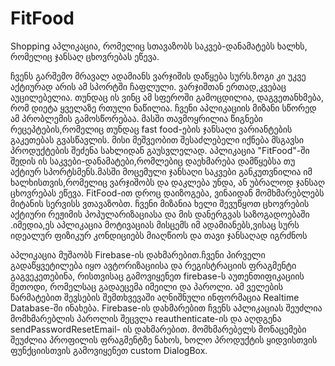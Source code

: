 # FitFood
Shopping აპლიკაცია, რომელიც სთავაზობს საკვებ-დანამატებს ხალხს, რომელიც ჯანსაღ ცხოვრებას ეწევა.


  ჩვენს გარშემო მრავალ ადამიანს ვარჯიშის დაწყება სურს.ზოგი კი უკვე აქტიურად არის ამ სპორტში ჩაფლული. ვარჯიშთან ერთად,კვებაც აუცილებელია.
თუნდაც ის ვინც ამ სფეროში გამოცდილია, დაგვეთანხმება, რომ დიეტა ყველაზე რთული ნაწილია. ჩვენი აპლიკაციის მიზანი სწორედ ამ
პრობლემის გამოსწორებაა.
 მასში თავმოყრილია წიგნები რეცეპტების,რომელიც თუნდაც fast food-ების ჯანსაღი ვარიანტების გაკეთებას გვასწავლის.
მისი მეშვეობით შესაძლებელი იქნება მსგავსი პროდუქტების შეძენა სახლიდან გაუსვლელად.
აპლიკაცია "FitFood"-ში  შედის ის საკვები-დანამატები,რომლებიც დაეხმარება 
დამწყებსა თუ აქტიურ სპორტსმენს.მასში მოცემული ჯანსაღი საკვები განკუთვნილია იმ ხალხისთვის,რომელიც ვარჯიშობს და დაკლება უნდა,
 ან უბრალოდ ჯანსაღ ცხოვრებას ეწევა. FitFood-ით დროც დაიზოგება, ვინაიდან მომხმარებლებს მიტანის სერვისს ვთავაზობთ.
 ჩვენი მიზანია ხელი შევუწყოთ ცხოვრების აქტიური რეჟიმის პოპულარიზაციასა და მის დანერგვას საზოგადოებაში
.იმედია,ეს აპლიკაცია მოტივაციას მისცემს იმ ადამიანებს,ვისაც სურს იდეალურ ფიზიკურ კონდიციებს მიაღწიოს და თავი ჯანსაღად იგრძნოს

აპლიკაცია მუშაობს Firebase-ის დახმარებით.ჩვენი პირველი გადაწყვეტილება იყო ავტორიზაციისა და რეგისტრაციის
ფრაგმენტი გაგვეკეთებინა, რისთვისაც გამოვიყენეთ firebase-ს აუთენთიფიკაციის მეთოდი, რომელსაც გადაეცემა იმეილი და პაროლი.
ამ ველების წარმატებით შევსების შემთხვევაში აღნიშნული ინფორმაცია Realtime Database-ში ინახება. Firebase-ის დახმარებით
ჩვენს აპლიკაციას შეუძლია მომხმარებლის პაროლის შეცვლა reauthenticate-ის და აღდგენა sendPasswordResetEmail- ის დახმარებით.
მომხმარებელს მონაცემები შეუძლია პროფილის ფრაგმენტზე ნახოს, ხოლო პროდუქტის ყიდვისთვის
ფუნქციისთვის გამოვიყენეთ custom DialogBox.
